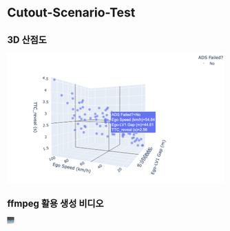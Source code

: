 # Cutout-Scenario-Test

##  3D 산점도
![3D 산점도](./3d_scatter_plot.png)

## ffmpeg 활용 생성 비디오
![ffmpeg 활용 생성 비디오](./palette.png)
